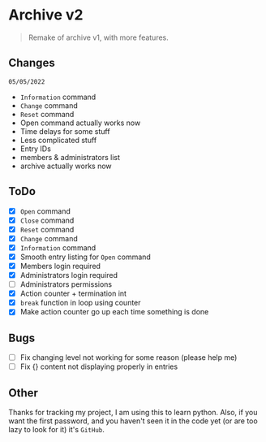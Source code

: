# Archive v2
> Remake of archive v1, with more features.

## Changes
`05/05/2022`
- `Information` command
- `Change` command
- `Reset` command
- Open command actually works now
- Time delays for some stuff
- Less complicated stuff
- Entry IDs 
- members & administrators list
- archive actually works now

## ToDo
- [x] `Open` command
- [x] `Close` command
- [x] `Reset` command
- [x] `Change` command
- [x] `Information` command
- [x] Smooth entry listing for `Open` command 
- [x] Members login required
- [x] Administrators login required
- [ ] Administrators permissions
- [x] Action counter + termination int
- [x] `break` function in loop using counter
- [x] Make action counter go up each time something is done

## Bugs
- [ ] Fix changing level not working for some reason (please help me)
- [ ] Fix {} content not displaying properly in entries

## Other
Thanks for tracking my project, I am using this to learn python. Also, if you want the first password, and you haven't seen it in the code yet (or are too lazy to look for it) it's `GitHub`. 
